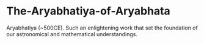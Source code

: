 # The-Aryabhatiya-of-Aryabhata
Aryabhatiya (~500CE). Such an enlightening work that set the foundation of our astronomical and mathematical understandings.
